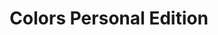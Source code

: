 ---
ee_id: '2149'
site: '1'
type: '2'
url: 2009-054-colors-personal-edition
title: Colors Personal Edition
year: '2009'
display_year: '2009'
medium: OSX Software
dims:
pitch: Software 2 play a quicktime movie one horizontal line of pixels at a time.
ps:
live_url: http://colors-personal-edition.coryarcangel.com/
related: "[33] 2006-004 Colors - 2006-004-colors"
youtube:
related_code: https://github.com/coryarcangel/Colors-Personal-Edition
imgs: colors-2009-054-detail-2-database-ih.jpg
subheading:
download:
add_credit:
add_credits:
commission:
layout: things-i-made
---